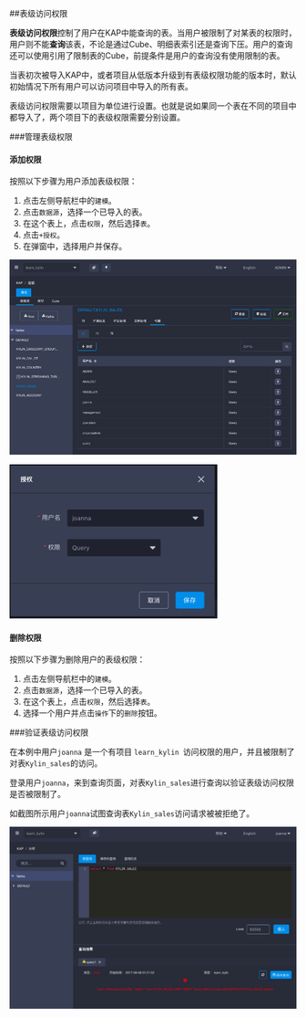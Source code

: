 ##表级访问权限

**表级访问权限**控制了用户在KAP中能查询的表。当用户被限制了对某表的权限时，用户则不能**查询**该表，不论是通过Cube、明细表索引还是查询下压。用户的查询还可以使用引用了限制表的Cube，前提条件是用户的查询没有使用限制的表。

当表初次被导入KAP中，或者项目从低版本升级到有表级权限功能的版本时，默认初始情况下所有用户可以访问项目中导入的所有表。

表级访问权限需要以项目为单位进行设置。也就是说如果同一个表在不同的项目中都导入了，两个项目下的表级权限需要分别设置。

###管理表级权限

#### 添加权限

按照以下步骤为用户添加表级权限：

1. 点击左侧导航栏中的`建模`。
2. 点击`数据源`，选择一个已导入的表。
3. 在这个表上，点击`权限`，然后选择`表`。
4. 点击`+授权`。
5. 在弹窗中，选择用户并保存。

![](images/table/1.png)

![](images/table/2.png)

#### 删除权限

按照以下步骤为删除用户的表级权限：

1. 点击左侧导航栏中的`建模`。
2. 点击`数据源`，选择一个已导入的表。
3. 在这个表上，点击`权限`，然后选择`表`。
4. 选择一个用户并点击`操作`下的`删除`按钮。

###验证表级访问权限

在本例中用户`joanna` 是一个有项目 `learn_kylin `访问权限的用户，并且被限制了对表`Kylin_sales`的访问。

登录用户`joanna`，来到查询页面，对表`Kylin_sales`进行查询以验证表级访问权限是否被限制了。

如截图所示用户`joanna`试图查询表`Kylin_sales`访问请求被被拒绝了。

![](images/table/3.png)